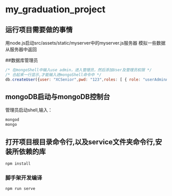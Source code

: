 # my_graduation_project

## 运行项目需要做的事情
用node.js启动src/assets/static/myserver中的myserver.js服务器
模拟一些数据从服务器中返回

##数据库管理员
```JavaScript
/* 在mongoShell中输入use admin，进入管理员，然后添加User及管理员权限 */
/* 合起来一行显示,才能输入进mongoShell命令中 */
db.createUser({user: "XCSenior",pwd: "123",roles: [ { role: "userAdminAnyDatabase", db: "admin" } ]})
```
## mongoDB启动与mongoDB控制台
管理员启动shell,输入：
```powershell
mongod
mongo
```

## 打开项目根目录命令行,以及service文件夹命令行,安装所依赖的库
```powershell
npm install
```

### 脚手架开发编译
```powershell
npm run serve
```

